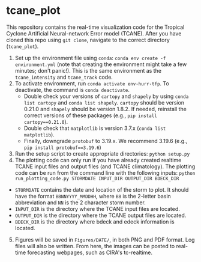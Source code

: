 # tcane_plot
This repository contains the real-time visualization code for the Tropical Cyclone Artificial Neural-network Error model (TCANE). After you have cloned this repo using `git clone`, navigate to the correct directory (`tcane_plot`). 
1. Set up the environment file using `conda`: `conda env create -f environment.yml` (note that creating the environment might take a few minutes; don't panic!). This is the same environment as the `tcane_intensity` and `tcane_track` code.
2. To activate environment, run `conda activate env-hurr-tfp`. To deactivate, the command is `conda deactivate`.
	* Double check your versions of `cartopy` and `shapely` by using `conda list cartopy` and `conda list shapely`. `cartopy` should be version 0.21.0 and `shapely` should be version 1.8.2. If needed, reinstall the correct versions of these packages (e.g., `pip install cartopy==0.21.0`).
	* Double check that `matplotlib` is version 3.7.x (`conda list matplotlib`). 
	* Finally, downgrade `protobuf` to 3.19.x. We recommend 3.19.6 (e.g., `pip install protobuf==3.19.6`)
3. Run the setup script to create appropriate directories: `python setup.py`
4. The plotting code can only run if you have already created realtime TCANE input files and output files (and TCANE climatology). The plotting code can be run from the command line with the following inputs: `python run_plotting_code.py STORMDATE INPUT_DIR OUTPUT_DIR BDECK_DIR`
  * `STORMDATE` contains the date and location of the storm to plot. It should have the format `BBNNYYYY_MMDDHH`, where `BB` is the 2-letter basin abbreviation and `NN` is the 2 character storm number.
  * `INPUT_DIR` is the directory where the TCANE input files are located.
  * `OUTPUT_DIR` is the directory where the TCANE output files are located.
  * `BDECK_DIR` is the directory where bdeck and edeck information is located.
5. Figures will be saved in `Figures/DATE/`, in both PNG and PDF format. Log files will also be written. From here, the images can be posted to real-time forecasting webpages, such as CIRA's tc-realtime.

